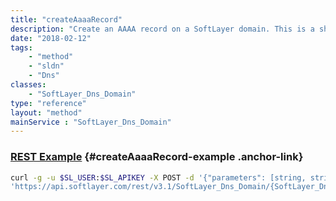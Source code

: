 ```yaml
---
title: "createAaaaRecord"
description: "Create an AAAA record on a SoftLayer domain. This is a shortcut method, meant to take the work out of creating a SoftLayer_Dns_Domain_ResourceRecord if you already have a domain record available. createARecord returns the newly created SoftLayer_Dns_Domain_ResourceRecord_AaaaType. "
date: "2018-02-12"
tags:
    - "method"
    - "sldn"
    - "Dns"
classes:
    - "SoftLayer_Dns_Domain"
type: "reference"
layout: "method"
mainService : "SoftLayer_Dns_Domain"
---
```


### [REST Example](#createAaaaRecord-example) <a href="/article/rest/"><i class="fas fa-question"></i></a> {#createAaaaRecord-example .anchor-link} 
```bash
curl -g -u $SL_USER:$SL_APIKEY -X POST -d '{"parameters": [string, string, int]}' \
'https://api.softlayer.com/rest/v3.1/SoftLayer_Dns_Domain/{SoftLayer_Dns_DomainID}/createAaaaRecord'
```
